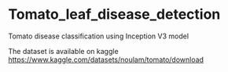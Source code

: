 # Tomato_leaf_disease_detection
Tomato disease classification using Inception V3 model 

The dataset is available on kaggle
https://www.kaggle.com/datasets/noulam/tomato/download
